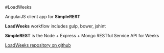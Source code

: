 #LoadWeeks

AngularJS client app for **SimpleREST**

**LoadWeeks** workflow includes gulp, bower, jshint

**SimpleREST** is the Node + Express + Mongo RESTful Service API for Weeks

[LoadWeeks repository on github](https://github.com/HartasCuerdas/LoadWeeks)
